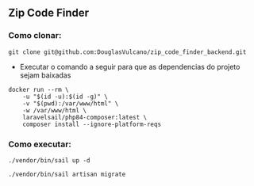 ## Zip Code Finder

### Como clonar:

```
git clone git@github.com:DouglasVulcano/zip_code_finder_backend.git
```

-   Executar o comando a seguir para que as dependencias do projeto sejam baixadas

```
docker run --rm \
    -u "$(id -u):$(id -g)" \
    -v "$(pwd):/var/www/html" \
    -w /var/www/html \
    laravelsail/php84-composer:latest \
    composer install --ignore-platform-reqs
```

### Como executar:

```
./vendor/bin/sail up -d

./vendor/bin/sail artisan migrate
```